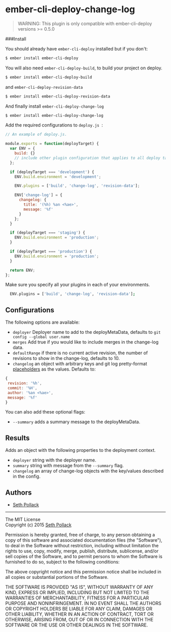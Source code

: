 # ember-cli-deploy-change-log

> WARNING: This plugin is only compatible with ember-cli-deploy versions >= 0.5.0

###Install

You should already have `ember-cli-deploy` installed but if you don't:

```sh
$ ember install ember-cli-deploy
```

You will also need `ember-cli-deploy-build`, to build your project on deploy.

```sh
$ ember install ember-cli-deploy-build
```

and  `ember-cli-deploy-revision-data`

```sh
$ ember install ember-cli-deploy-revision-data
```

And finally install `ember-cli-deploy-change-log`

```sh
$ ember install ember-cli-deploy-change-log
```

Add the required configurations to  `deploy.js `:

```js
// An example of deploy.js.

module.exports = function(deployTarget) {
  var ENV = {
    build: {}
    // include other plugin configuration that applies to all deploy targets here
  };

  if (deployTarget === 'development') {
    ENV.build.environment = 'development';

    ENV.plugins = ['build', 'change-log', 'revision-data'];

    ENV['change-log'] = {
      changelog: {
        title: '(%h) %an <%ae>',
        message: '%f'
      }
    };
  }

  if (deployTarget === 'staging') {
    ENV.build.environment = 'production';
  }

  if (deployTarget === 'production') {
    ENV.build.environment = 'production';
  }

  return ENV;
};
```
Make sure you specify all your plugins in each of your environments.

```sh
  ENV.plugins = ['build', 'change-log', 'revision-data'];
```

## Configurations

The following options are available:

* `deployer` Deployer name to add to the deployMetaData, defaults to `git config --global user.name`
* `merges`  Add true if you would like to include merges in the change-log data.
* `defaultRange` if there is no current active revision, the number of revisions to show in the change-log, defaults to 10.
* `changelog` an object with arbitrary keys and git log pretty-format [placeholders](http://git-scm.com/docs/pretty-formats) as the values. Defaults to:
```javascript
{
 revision: '%h',
 commit: '%H',
 author: '%an <%ae>',
 message: '%f'
}
```

You can also add these optional flags:
  * `--summary` adds a summary message to the deployMetaData.

## Results
Adds an object with the following properties to the deployment context.

* `deployer` string with the deployer name.
* `summary` string with message from the `--summary` flag.
* `changelog` an array of change-log objects with the key/values described in the config.


## Authors
* [Seth Pollack](https://github.com/sethpollack)

***
The MIT License  
Copyright (c) 2015 [Seth Pollack](https://github.com/sethpollack)

Permission is hereby granted, free of charge, to any person obtaining a copy of this software and associated documentation files (the "Software"), to deal in the Software without restriction, including without limitation the rights to use, copy, modify, merge, publish, distribute, sublicense, and/or sell copies of the Software, and to permit persons to whom the Software is furnished to do so, subject to the following conditions:

The above copyright notice and this permission notice shall be included in all copies or substantial portions of the Software.

THE SOFTWARE IS PROVIDED "AS IS", WITHOUT WARRANTY OF ANY KIND, EXPRESS OR IMPLIED, INCLUDING BUT NOT LIMITED TO THE WARRANTIES OF MERCHANTABILITY, FITNESS FOR A PARTICULAR PURPOSE AND NONINFRINGEMENT. IN NO EVENT SHALL THE AUTHORS OR COPYRIGHT HOLDERS BE LIABLE FOR ANY CLAIM, DAMAGES OR OTHER LIABILITY, WHETHER IN AN ACTION OF CONTRACT, TORT OR OTHERWISE, ARISING FROM, OUT OF OR IN CONNECTION WITH THE SOFTWARE OR THE USE OR OTHER DEALINGS IN THE SOFTWARE.
